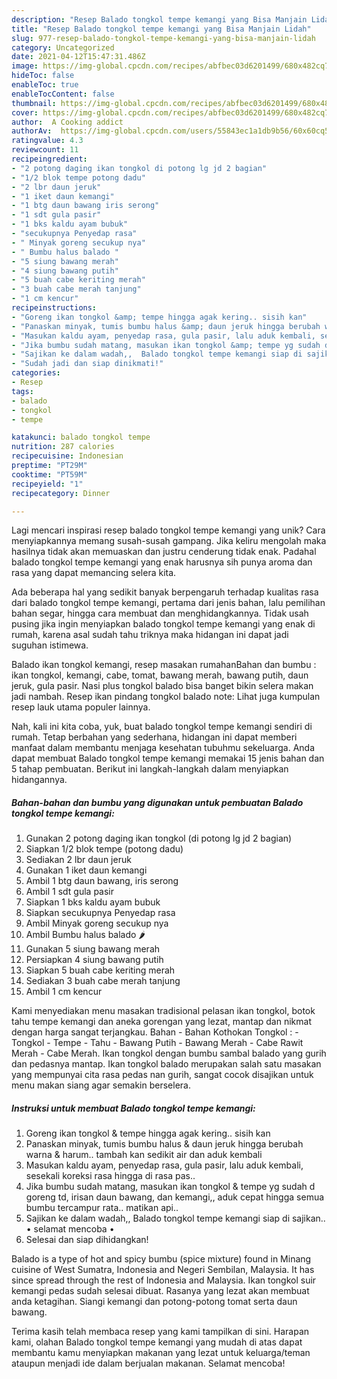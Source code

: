 ```yaml
---
description: "Resep Balado tongkol tempe kemangi yang Bisa Manjain Lidah"
title: "Resep Balado tongkol tempe kemangi yang Bisa Manjain Lidah"
slug: 977-resep-balado-tongkol-tempe-kemangi-yang-bisa-manjain-lidah
category: Uncategorized
date: 2021-04-12T15:47:31.486Z
image: https://img-global.cpcdn.com/recipes/abfbec03d6201499/680x482cq70/balado-tongkol-tempe-kemangi-foto-resep-utama.jpg
hideToc: false
enableToc: true
enableTocContent: false
thumbnail: https://img-global.cpcdn.com/recipes/abfbec03d6201499/680x482cq70/balado-tongkol-tempe-kemangi-foto-resep-utama.jpg
cover: https://img-global.cpcdn.com/recipes/abfbec03d6201499/680x482cq70/balado-tongkol-tempe-kemangi-foto-resep-utama.jpg
author:  A Cooking addict
authorAv:  https://img-global.cpcdn.com/users/55843ec1a1db9b56/60x60cq50/avatar.jpg
ratingvalue: 4.3
reviewcount: 11
recipeingredient:
- "2 potong daging ikan tongkol di potong lg jd 2 bagian"
- "1/2 blok tempe potong dadu"
- "2 lbr daun jeruk"
- "1 iket daun kemangi"
- "1 btg daun bawang iris serong"
- "1 sdt gula pasir"
- "1 bks kaldu ayam bubuk"
- "secukupnya Penyedap rasa"
- " Minyak goreng secukup nya"
- " Bumbu halus balado "
- "5 siung bawang merah"
- "4 siung bawang putih"
- "5 buah cabe keriting merah"
- "3 buah cabe merah tanjung"
- "1 cm kencur"
recipeinstructions:
- "Goreng ikan tongkol &amp; tempe hingga agak kering.. sisih kan"
- "Panaskan minyak, tumis bumbu halus &amp; daun jeruk hingga berubah warna &amp; harum.. tambah kan sedikit air dan aduk kembali"
- "Masukan kaldu ayam, penyedap rasa, gula pasir, lalu aduk kembali, sesekali koreksi rasa hingga di rasa pas.."
- "Jika bumbu sudah matang, masukan ikan tongkol &amp; tempe yg sudah d goreng td, irisan daun bawang, dan kemangi,, aduk cepat hingga semua bumbu tercampur rata.. matikan api.."
- "Sajikan ke dalam wadah,,  Balado tongkol tempe kemangi siap di sajikan..  • selamat mencoba •"
- "Sudah jadi dan siap dinikmati!"
categories:
- Resep
tags:
- balado
- tongkol
- tempe

katakunci: balado tongkol tempe 
nutrition: 287 calories
recipecuisine: Indonesian
preptime: "PT29M"
cooktime: "PT59M"
recipeyield: "1"
recipecategory: Dinner

---
```



Lagi mencari inspirasi resep balado tongkol tempe kemangi yang unik? Cara menyiapkannya memang susah-susah gampang. Jika keliru mengolah maka hasilnya tidak akan memuaskan dan justru cenderung tidak enak. Padahal balado tongkol tempe kemangi yang enak harusnya sih punya aroma dan rasa yang dapat memancing selera kita.


Ada beberapa hal yang sedikit banyak berpengaruh terhadap kualitas rasa dari balado tongkol tempe kemangi, pertama dari jenis bahan, lalu pemilihan bahan segar, hingga cara membuat dan menghidangkannya. Tidak usah pusing jika ingin menyiapkan balado tongkol tempe kemangi yang enak di rumah, karena asal sudah tahu triknya maka hidangan ini dapat jadi suguhan istimewa.

Balado ikan tongkol kemangi, resep masakan rumahanBahan dan bumbu : ikan tongkol, kemangi, cabe, tomat, bawang merah, bawang putih, daun jeruk, gula pasir. Nasi plus tongkol balado bisa banget bikin selera makan jadi nambah. Resep ikan pindang tongkol balado note: Lihat juga kumpulan resep lauk utama populer lainnya.


Nah, kali ini kita coba, yuk, buat balado tongkol tempe kemangi sendiri di rumah. Tetap berbahan yang sederhana, hidangan ini dapat memberi manfaat dalam membantu menjaga kesehatan tubuhmu sekeluarga. Anda dapat membuat Balado tongkol tempe kemangi memakai 15 jenis bahan dan 5 tahap pembuatan. Berikut ini langkah-langkah dalam menyiapkan hidangannya.

<!--inarticleads1-->

##### Bahan-bahan dan bumbu yang digunakan untuk pembuatan Balado tongkol tempe kemangi:

1. Gunakan 2 potong daging ikan tongkol (di potong lg jd 2 bagian)
1. Siapkan 1/2 blok tempe (potong dadu)
1. Sediakan 2 lbr daun jeruk
1. Gunakan 1 iket daun kemangi
1. Ambil 1 btg daun bawang, iris serong
1. Ambil 1 sdt gula pasir
1. Siapkan 1 bks kaldu ayam bubuk
1. Siapkan secukupnya Penyedap rasa
1. Ambil  Minyak goreng secukup nya
1. Ambil  Bumbu halus balado 🌶
1. Gunakan 5 siung bawang merah
1. Persiapkan 4 siung bawang putih
1. Siapkan 5 buah cabe keriting merah
1. Sediakan 3 buah cabe merah tanjung
1. Ambil 1 cm kencur


Kami menyediakan menu masakan tradisional pelasan ikan tongkol, botok tahu tempe kemangi dan aneka gorengan yang lezat, mantap dan nikmat dengan harga sangat terjangkau. Bahan - Bahan Kothokan Tongkol : - Tongkol - Tempe - Tahu - Bawang Putih - Bawang Merah - Cabe Rawit Merah - Cabe Merah. Ikan tongkol dengan bumbu sambal balado yang gurih dan pedasnya mantap. Ikan tongkol balado merupakan salah satu masakan yang mempunyai cita rasa pedas nan gurih, sangat cocok disajikan untuk menu makan siang agar semakin berselera. 

<!--inarticleads2-->

##### Instruksi untuk membuat Balado tongkol tempe kemangi:

1. Goreng ikan tongkol &amp; tempe hingga agak kering.. sisih kan
1. Panaskan minyak, tumis bumbu halus &amp; daun jeruk hingga berubah warna &amp; harum.. tambah kan sedikit air dan aduk kembali
1. Masukan kaldu ayam, penyedap rasa, gula pasir, lalu aduk kembali, sesekali koreksi rasa hingga di rasa pas..
1. Jika bumbu sudah matang, masukan ikan tongkol &amp; tempe yg sudah d goreng td, irisan daun bawang, dan kemangi,, aduk cepat hingga semua bumbu tercampur rata.. matikan api..
1. Sajikan ke dalam wadah,,  Balado tongkol tempe kemangi siap di sajikan..  • selamat mencoba •
1. Selesai dan siap dihidangkan!

Balado is a type of hot and spicy bumbu (spice mixture) found in Minang cuisine of West Sumatra, Indonesia and Negeri Sembilan, Malaysia. It has since spread through the rest of Indonesia and Malaysia. Ikan tongkol suir kemangi pedas sudah selesai dibuat. Rasanya yang lezat akan membuat anda ketagihan. Siangi kemangi dan potong-potong tomat serta daun bawang. 

Terima kasih telah membaca resep yang kami tampilkan di sini. Harapan kami, olahan Balado tongkol tempe kemangi yang mudah di atas dapat membantu kamu menyiapkan makanan yang lezat untuk keluarga/teman ataupun menjadi ide dalam berjualan makanan. Selamat mencoba!

